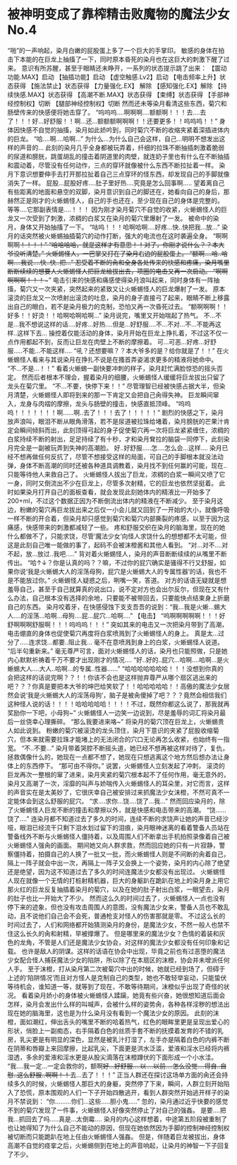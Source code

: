 # 被神明变成了靠榨精击败魔物的魔法少女 No.4

“啪”的一声响起，染月白嫩的屁股蛋上多了一个巨大的手掌印。
敏感的身体在拍击下本能的在巨龙上抽搐了一下，同时原本昏死的染月也在这巨大的刺激下醒了过来。
意识有所苏醒，甚至于眼睛还未睁开，一系列的状态提示跳了出来：
【震动功能.MAX】启动
【抽插功能】启动
【虚空触感.Lv2】启动
【电击频率上升】状态获得
【施法禁止】状态获得
【力量强化.EX】 解除
【感知强化.EX】解除
【持续快感.MAX】状态获得
【高潮不断.MAX】状态获得
【束缚】状态获得
【手部神经控制权】切断
【腿部神经控制权】切断
然而还未等染月看清这些东西，菊穴和肠壁传来的快感便将她击穿了。
“呜呜呜….啊啊啊….额额啊！！！去….去了！！！好…好舒服！！啊…还…额额额啊啊啊！！还要更多！！呜呜呜！！”
身体因快感不自觉的抽搐，染月如此娇吟到，同时菊穴不断的收缩夹紧着深插进体内的巨龙。
“哈….啊….哈啊…”
为什么…为什么自己会这样，自己…明明不想发出这样的声音的…
此刻的染月几乎全身都被玩弄着，纤细的拉珠不断抽插刺激着脆弱的尿道和膀胱，跳蛋胡乱的撞击着阴道里的肉壁，就连奶子里也有什么在不断抽插和震动着，尽管没有任何动作，三点的穿环就像被什么东西不断拉扯着一样。
染月下意识想要伸手去打开那拉扯着自己三点穿环的怪东西，却发现自己的手脚就像消失了一样。
屁股…屁股好疼….肚子里好热….究竟是怎么回事啊…..
望着离自己有些距离的地面和悬空的双脚，染月意识到自己的脚还在，她看向自己的身后，那赫然正是刚才的火蜥蜴怪人，自己的手也还在，至少现在自己的身体是完整的。
等等….它那副表情是….！！！
因为刚才染月菊穴不自觉的收紧，火蜥蜴怪人的巨龙又一次受到了刺激，浓稠的白浆又在染月的菊穴里爆射了一发。
被命中的染月，身体又开始抽搐了一下。
“咕呜！！！哈啊哈啊….好疼…快..快把我…放…”
染月的话突然被火蜥蜴抽插菊穴的动作打断，强大的电流也在这时袭遍全身。
“啊啊啊啊~~！！！！”
“哈哈哈哈，就是这样才有意思！！对了，你刚才说什么？？本大爷没听清楚。”
火蜥蜴怪人，一巴掌又打在了染月右边的屁股蛋上。
“额啊….哈..哈啊….我说….快..快..把…”
忍受着不断的肏和全身各处传来的快感和疼痛，染月嘴里断断续续的想要人火蜥蜴怪人把巨龙给拔出去，项圈的电击又再一次启动。
“啊啊啊啊啊！！！~~~”
电击引来的快感和痛感使得染月浪叫起来，同时身体有一阵抽搐，菊穴又一次夹紧，突然起来的紧致又让火蜥蜴怪人的巨龙爆射了一发。
原本滚烫的巨龙又一次喷射出滚烫的吐息，染月的身子直接弓了起来，眼睛不断上移露出自己的眼白，若不是染月极力的克制，恐怕又再一次昏死过去。
“额啊啊啊！！好多！！好烫！！哈啊哈啊哈啊…”
染月说完，嘴里又开始喘起了热气。
不…不是…我不想说这样的话….好疼…好热….但是…好舒服….不…不对…不…不能再这样..这样下去…
操控着仅能活动的身体，染月开始在巨龙上挣扎着，不过这不仅一点作用都起不到，反而让巨龙在肉壁上不断的摩擦着。
可…可恶…好疼…好舒服…..不能…不能这样….
“吼？还想要嘛？？本大爷多的是？给你就是了！！”
在火蜥蜴怪人看来与其说染月在挣扎不说是在搔首弄姿渴求更多的精液将她命中。
“不…不是…！！”
看着火蜥蜴一副快要冲刺的样子，染月赶忙满脸惊恐的摇头否定。
然而后者根本不理会，握着染月的细腰，火蜥蜴怪人缓缓将巨龙拔出只留了龙头在菊穴里。
“不…不要，快停下来！！”
尽管理智已经被快感占据大半，但染月清楚，火蜥蜴怪人即将到来的那一下肯定又会把自己肏得失神。
巨龙瞬间窜入，龙身与肉褶的摩擦，龙头与肠壁的撞击，快感直抵顶峰。
“呜呜呜！！！！！！！啊……啊..去了！！！去了！！！！！”
剧烈的快感之下，染月放声浪叫，眼泪不断从眼角滑落，若不是尿道被拉珠给堵着，染月膀胱的芒果汁肯定会瞬间倾斜而出，此刻顶得弓起的身子促使菊穴再一次将巨龙紧紧缠住，浓稠的白浆持续不断的射出，足足持续了有十秒，才和染月耷拉的脑袋一同停下，此刻染月完全是一副被玩弄到失神的高潮脸。
好..好舒服…..怎….怎么会…这样….
染月已经不想再做任何反抗了，尽管不想接受这样的局面，可自己的手脚根本就没法动弹，身体不断高潮的同时还被各种道具调教着，染月找不到任何赢的可能，现在..只能等待他人来救自己了。
火蜥蜴怪人拔出了巨龙，浓稠的白浆一瞬间又喷了它一身，同时又倒流出不少在巨龙上，尽管多次射精，它的巨龙也依然坚挺着。
此时如果染月打开自己的面板查看，就会发现此刻她体内的精液比一开始多了200+ml，不过这个数据正因为不断倒流出体内的精液在不断减少。
至于染月这边，粉嫩的菊穴再巨龙拔出来之后仅一小会儿就又回到了一开始的大小，就像呼吸一样不断的开合着，但染月却只感觉到菊穴和菊穴内部撕裂的疼感，以至于因为这痛感，快感带来的刺激都减轻了一些。
疼和舒服交织在染月的脑海里，现在的她什么都做不了，只能求饶，尽管‘魔法少女’向怪人求饶什么的想想都不太可能，但这是此刻自己唯一能做的事了，起码不会被沫橙酱和其他人看到。
“对…对不….对不起，放…放过..我吧…..”
背对着火蜥蜴怪人，染月的声音断断续续的从嘴里不断传出。
“哈↑↓？你是认真的吗？？嘛，不过你的屁穴确实是骚得不行又舒服，如果你说‘我是火蜥蜴大人的淫荡母狗，屁穴是火蜥蜴大人的专属性器’的话，我也不是不能放过你。”
火蜥蜴怪人疑惑之后，咧嘴一笑，答道。
对方的话语无疑就是想羞辱自己，甚至于自己就算真的说出口，说不定对方也会出尔反尔，但现在又有什么办法，自己根本没有选择的余地，只要能不被带回去，只要能快点结束身上折磨自己的东西。
染月咬着牙，在快感侵蚀下支支吾吾的说到：“我…我是火蜥…蜴大人….的淫荡…哈啊…母狗….屁…屁穴…哈啊….”
【电击】
“呜啊啊啊啊啊！！！好舒啊啊啊舒服啊！！！呜呜呜！！！”
突如其来的电击又一次把染月带到了高潮，电击绷直的身体也促使菊穴再度将白浆喷溅到了火蜥蜴怪人的身上。
真是太…过分了…..连求饶…都要..阻止我…
毫不在意喷溅到身上的白浆，火蜥蜴怪人说道。
“后半句重新来。”
毫无尊严可言，面对火蜥蜴怪人的话，染月也只能照做，只是她内心默默祈祷着千万不要才出现刚才的情况….
“好..好的..屁穴…哈啊….哈啊…是火蜥蜴大人….大人..哈啊…的专属..性器……”
“哈哈哈哈哈哈哈！！！没想到你真的会把这样的话说完啊？？！！你该不会也是这样抛弃尊严从哪个扇区逃出来的吧？？？你真是要把本大爷的坤巴给笑软了！！哈哈哈哈哈！！高傲的魔法少女居然会说‘我是火蜥蜴大人的淫荡母狗’，脑子是被肏傻掉了吧？？？竟然会相信我们这种怪人说的话！！！！哈哈哈哈哈！！！！不过，既然你都这么说了，那我就再奖励你一下吧，小母狗~”
火蜥蜴怪人一边笑一边说到，尽是羞辱的词汇将染月最后一丝侥幸心理撕碎。
“那么我要进来咯~”
将染月的菊穴顶在巨龙上，火蜥蜴贵人如此说到。
粉嫩的菊穴被滚烫的龙头顶住，染月下意识的夹紧了屁股收缩菊穴，但本来就需要拉珠才能堵上的无法闭合的穴口无论再怎么收紧，也始终有一指宽。
“不..不要…”
染月带着哭腔不断摇头道，她已经不想再被这样对待了，复仇，拯救偶像什么的，她现在一点都不想了，她现在只想逃离这个地方然后想办法让身体上的东西停下。
“那可由不得你。”
说罢，火蜥蜴怪人立刻发起了冲刺，
滚烫的巨龙再次一整根的窜了进来，染月夹紧的菊穴根本起不了任何作用，毫无意外的，染月又高潮了一次，淫靡的叫声与娇喘传入火蜥蜴怪人的耳朵里，对它而言，这样的声音实在是太美妙了，它很庆幸自己被安排过来抓魔法少女沫橙，不然可真不一定能体会到这么舒服的屁穴。
“求….求你…饶….饶了…我…”
然而回应染月的，除了火蜥蜴怪人巨龙不断的撞击和摩擦以外，就是快感和电击带来的高潮。
“饶……饶了….”
连染月都不知道过去了多久的时间，连续不断的求饶声让她的声音已经沙哑，眼泪已经流干只剩下泪水划过留下的泪痕，染月眼神迷离的看着警备人员站在警备线外不断与火蜥蜴怪人僵持着，以及周围人们不断拿出手机拍照录像着自己被火蜥蜴怪人强肏的画面。
期间她又向人群求救，然而回应她的只有一片寂静，警察僵持着，拍摄自己的人换了一批又一批，而火蜥蜴怪人则是不间断的肏着自己，隔上一阵子就会中出一次，再隔上一阵子又会换上一个姿势，染月的内心除了绝望还是绝望，因为这不知道过去了多久的时间连魔法少女都没有出现过。
火蜥蜴怪人现在就像一个无情的打桩射精机器，巨大的身躯趴在跪趴在地上的染月身上用它那火红的巨龙反复抽插着染月的菊穴，以及在她的肚子射出白浆，一眼望去，染月的肚子也比一开始大了不少。
然而这么久的时间过去了，火蜥蜴怪人一点也没有停下来的迹象，但也没有攻击周围人的意图，没有魔法少女来，警备人员也不敢乱动，且不说他们自己会不会死，普通枪支对怪人的伤害那就是零。
不过这么长的时间过去了，人们和网络都开始猜测染月的身份，是魔法少女，不然一般人也禁不住这么长久的肏和射精，早被撑爆了。
但是哪里来的魔法少女？色情的着装和灰色的龙角，不管是人们还是魔法少女协会，对这样的魔法少女都没有任何印象和记载。
也许是敌人的阴谋。这样的话语在协会中出现，毕竟之前也有过恶堕的魔法少女配合怪人捕获魔法少女的陷阱，所以除了在本扇区的沫橙，协会并未增派任何人手。
至于沫橙，打从染月第二次被菊穴中出的时候，她就已经到场了，但碍于上述的‘陷阱情况’而且对方怪人是克制自己的类型，她也不敢轻举妄动，只能蛰伏等待机会，谁知道一等，就等到了现在，不敢等待期间，沫橙似乎出现了奇怪的状况。
看着染月娇小的身体被火蜥蜴怪人蹂躏，她竟有些兴奋，她很想知道后面会怎样，染月会发出什么样的叫喊声，会被什么样的姿势肏，各种各样淫秽的想法出现在她的脑海里，这也是为什么染月没有看到一个魔法少女的原因。
此刻的沫橙，面如潮红，伸出舌头的嘴里不断的哈着热气，红色的眼眸里更是呈现出爱心的形状，俏脸上一副痴态，右手隔着白色的丝质手套不断的抚摸着发育的不错的乳房，乳尖更是有明显的深色，显然是被乳汁打湿了，左手亦是隔着白色的内裤不断在阴蒂和唇瓣上来回摩擦，比起乳尖，下面更是洪水泛滥，爱液和淫水已经将内裤湿透，多余的爱液和淫水更是从股尖滴落在沫橙蹲伏的下面形成一个小水洼。
“我….我一定…一定会救你的，额啊~~好…好舒服….以….以前….怎么没觉….得自..自慰..这么舒服..啊啊！！~~去…去了！！！”
正当人群还在探讨这场单方面的肏还会持续多久的时候，火蜥蜴怪人那巨大的身躯，突然停了下来，瞬间，人群立刻开始陷入了恐慌，原本围观的人们一下子开始四散逃开，看到人群突然开始逃开样子的染月不禁说到：
“你………你们…这些…..胆小鬼…..”
忽的，染月通过近乎快要的感觉不到的菊穴发现了一件事，火蜥蜴怪人好像突然停止了对自己的强姦。
是要….把我…抓回去了吗…..真是…太倒霉….
染月的内心这样想着，中途第五阶段被重制了也让她得知了为什么自己不能动的原因，但现在她依然因为手脚的控制神经控制权被切断而只能跪趴在地上任由火蜥蜴怪人强姦。
但是，伴随着巨龙被拔出，身体高潮不自觉的痉挛之后，火蜥蜴侧到在地上的声音响起，让染月的神智一下子回复了不少。 

